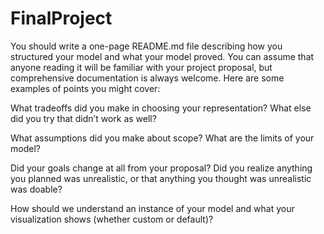 # FinalProject


You should write a one-page README.md file describing how you structured your model and what your model proved. You can assume that anyone reading it will be familiar with your project proposal, but comprehensive documentation is always welcome. Here are some examples of points you might cover:

What tradeoffs did you make in choosing your representation? What else did you try that didn’t work as well?


What assumptions did you make about scope? What are the limits of your model?


Did your goals change at all from your proposal? Did you realize anything you planned was unrealistic, or that anything you thought was unrealistic was doable?


How should we understand an instance of your model and what your visualization shows (whether custom or default)?